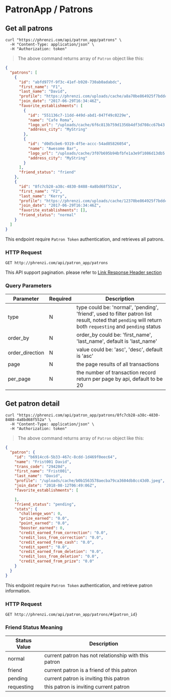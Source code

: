 # PatronApp / Patrons

## Get all patrons

```shell
curl "https://phrenzi.com/api/patron_app/patrons" \
  -H "Content-Type: application/json" \
  -H "Authorization: token"
```

> The above command returns array of `Patron` object like this:

```json
{
  "patrons": [
    {
      "id": "abfd977f-9f3c-41ef-b920-730ab0adabdc",
      "first_name": "F1",
      "last_name": "David",
      "profile": "https://phrenzi.com/uploads/cache/a8a70be864925f7bddc0bcf93fa89986.jpeg",
      "join_date": "2017-06-29T16:34:46Z",
      "favorite_establishments": [
        {
          "id": "551136c7-11dd-449d-abd1-047f49c0229e",
          "name": "Cafe Roma",
          "logo_url": "/uploads/cache/6f6c813b759d1356b4df3d708cc67b43.jpeg",
          "address_city": "MyString"
        },
        {
          "id": "d0d5cbe6-9319-4f5e-accc-54ad85826054",
          "name": "Awesome Bar",
          "logo_url": "/uploads/cache/3f07b695b94bfbfe1a3e9f1086d13db5.jpeg",
          "address_city": "MyString"
        }
      ],
      "friend_status": "friend"
    },
    {
      "id": "8fc7cb28-a38c-4830-8488-4a8bd68f552a",
      "first_name": "F2",
      "last_name": "Kerry",
      "profile": "https://phrenzi.com/uploads/cache/12370be864925f7bddc0bcf93fa89123.jpeg",
      "join_date": "2017-06-29T16:34:46Z",
      "favorite_establishments": [],
      "friend_status": "normal"
    }
  ]
}

```

This endpoint require `Patron Token` authentication, and retrieves all patrons.

### HTTP Request

`GET http://phrenzi.com/api/patron_app/patrons`

<aside class="info">This API support pagination. please refer to <a
href="#link-response-header">Link Response Header section</a></aside>

### Query Parameters

Parameter | Required | Description
--------- | ----------- | ----------
type | N | type could be: 'normal', 'pending', 'friend', used to filter patron list result, noted that `pending` will return both `requesting` and `pending` status
order_by | N | order_by could be: 'first_name', 'last_name', default is 'last_name'
order_direction | N | value could be: 'asc', 'desc', default is 'asc'
page | N | the page results of all transactions
per_page | N | the number of transaction record return per page by api, default to be 20

## Get patron detail

```shell
curl "https://phrenzi.com/api/patron_app/patrons/8fc7cb28-a38c-4830-8488-4a8bd68f552a" \
  -H "Content-Type: application/json" \
  -H "Authorization: token"
```

> The above command returns array of `Patron` object like this:

```json
{
  "patron": {
    "id": "b6914cc6-5b33-467c-8cdd-1d469f0eec64",
    "name": "Frist001 David",
    "trans_code": "29420d",
    "first_name": "Frist001",
    "last_name": "David",
    "profile": "/uploads/cache/b0b1563578aecba79ca3604db8cc43d0.jpeg",
    "join_date": "2018-08-12T06:49:06Z",
    "favorite_establishments": [

    ],
    "friend_status": "pending",
    "stats": {
      "challenge_won": 0,
      "prize_earned": "0.0",
      "point_earned": "0.0",
      "booster_earned": 0,
      "credit_earned_from_correction": "0.0",
      "credit_loss_from_correction": "0.0",
      "credit_earned_from_cash": "0.0",
      "credit_spent": "0.0",
      "credit_earned_from_deletion": "0.0",
      "credit_loss_from_deletion": "0.0",
      "credit_earned_from_prize": "0.0"
    }
  }
}
```

This endpoint require `Patron Token` authentication, and retrieve patron information.

### HTTP Request

`GET http://phrenzi.com/api/patron_app/patrons/#{patron_id}`

### Friend Status Meaning

Status Value | Description
--------- | ----------
normal | current patron has not relationship with this patron
friend | current patron is a friend of this patron
pending | current patron is inviting this patron
requesting | this patron is inviting current patron
